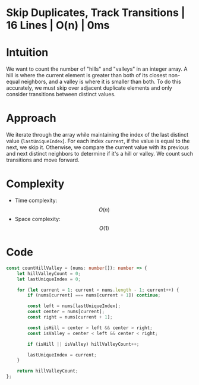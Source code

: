 # Skip Duplicates, Track Transitions | 16 Lines | O(n) | 0ms

# Intuition
We want to count the number of "hills" and "valleys" in an integer array. A hill is where the current element is greater than both of its closest non-equal neighbors, and a valley is where it is smaller than both. To do this accurately, we must skip over adjacent duplicate elements and only consider transitions between distinct values.

# Approach
We iterate through the array while maintaining the index of the last distinct value (`lastUniqueIndex`). For each index `current`, if the value is equal to the next, we skip it. Otherwise, we compare the current value with its previous and next distinct neighbors to determine if it's a hill or valley. We count such transitions and move forward.

# Complexity
- Time complexity: $$O(n)$$
- Space complexity: $$O(1)$$

# Code
```typescript
const countHillValley = (nums: number[]): number => {
    let hillValleyCount = 0;
    let lastUniqueIndex = 0;

    for (let current = 1; current < nums.length - 1; current++) {
        if (nums[current] === nums[current + 1]) continue;

        const left = nums[lastUniqueIndex];
        const center = nums[current];
        const right = nums[current + 1];

        const isHill = center > left && center > right;
        const isValley = center < left && center < right;

        if (isHill || isValley) hillValleyCount++;

        lastUniqueIndex = current;
    }

    return hillValleyCount;
};
```